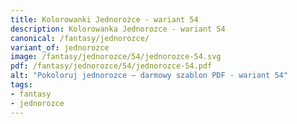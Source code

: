 ```yaml
---
title: Kolorowanki Jednorożce - wariant 54
description: Kolorowanka Jednorozce - wariant 54
canonical: /fantasy/jednorozce/
variant_of: jednorozce
image: /fantasy/jednorozce/54/jednorozce-54.svg
pdf: /fantasy/jednorozce/54/jednorozce-54.pdf
alt: "Pokoloruj jednorozce – darmowy szablon PDF - wariant 54"
tags:
- fantasy
- jednorozce
---
```

